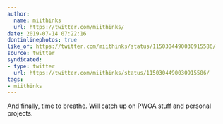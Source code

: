 ```yaml
---
author:
  name: miithinks
  url: https://twitter.com/miithinks/
date: 2019-07-14 07:22:16
dontinlinephotos: true
like_of: https://twitter.com/miithinks/status/1150304490030915586/
source: twitter
syndicated:
- type: twitter
  url: https://twitter.com/miithinks/status/1150304490030915586/
tags:
- miithinks
---
```


And finally, time to breathe. Will catch up on PWOA stuff and personal projects.